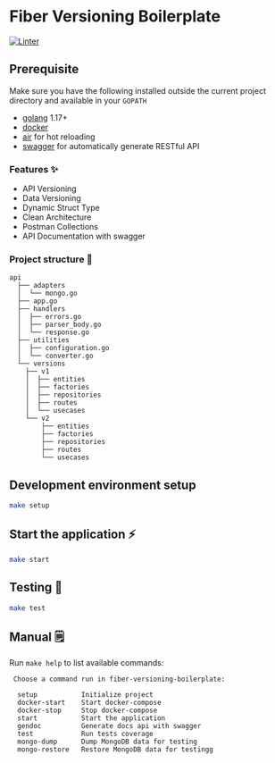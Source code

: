 # Fiber Versioning Boilerplate
[![Linter](https://github.com/aofdev/fiber-versioning-boilerplate/workflows/Lint/badge.svg)](https://github.com/aofdev/fiber-versioning-boilerplate/actions)

## Prerequisite

Make sure you have the following installed outside the current project directory and available in your `GOPATH`

- [golang](https://golang.org) 1.17+
- [docker](https://www.docker.com/get-started)
- [air](https://github.com/cosmtrek/air) for hot reloading
- [swagger](https://github.com/swaggo/swag) for automatically generate RESTful API

### Features ✨ 
- API Versioning
- Data Versioning
- Dynamic Struct Type
- Clean Architecture
- Postman Collections
- API Documentation with swagger

### Project structure 📁
```
api
  ├── adapters
  │  └── mongo.go
  ├── app.go
  ├── handlers
  │  ├── errors.go
  │  ├── parser_body.go
  │  └── response.go
  ├── utilities
  │  ├── configuration.go
  │  └── converter.go
  └── versions
    ├── v1
    │  ├── entities
    │  ├── factories
    │  ├── repositories
    │  ├── routes
    │  └── usecases
    └── v2
        ├── entities
        ├── factories
        ├── repositories
        ├── routes
        └── usecases
```

## Development environment setup

```sh
make setup
```

## Start the application ⚡️

```sh
make start
```
## Testing 🧪

```sh
make test
```

## Manual 🗒️

Run `make help` to list available commands:

```text
 Choose a command run in fiber-versioning-boilerplate:

  setup           Initialize project
  docker-start    Start docker-compose
  docker-stop     Stop docker-compose
  start           Start the application
  gendoc          Generate docs api with swagger
  test            Run tests coverage
  mongo-dump      Dump MongoDB data for testing
  mongo-restore   Restore MongoDB data for testingg

```
